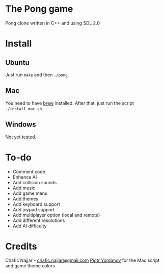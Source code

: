 The Pong game
=============

Pong clone written in C++ and using SDL 2.0

Install
=======

## Ubuntu

Just run ``make`` and then ``./pong``.

## Mac

You need to have [brew](http://brew.sh/) installed.
After that, just run the script ``./install.mac.sh``.

## Windows

Not yet tested.

To-do
=====

+ Comment code
+ Enhence AI
+ Add collision sounds
+ Add music
+ Add game menu
+ Add themes
+ Add keyboard support
+ Add joypad support
+ Add multiplayer option (local and remote)
+ Add different resolutions
+ Add AI difficulty

Credits
=======

Chafic Najjar - <chafic.najjar@gmail.com>
[Piotr Yordanov](https://github.com/tUrG0n) for the Mac script and game theme colors
